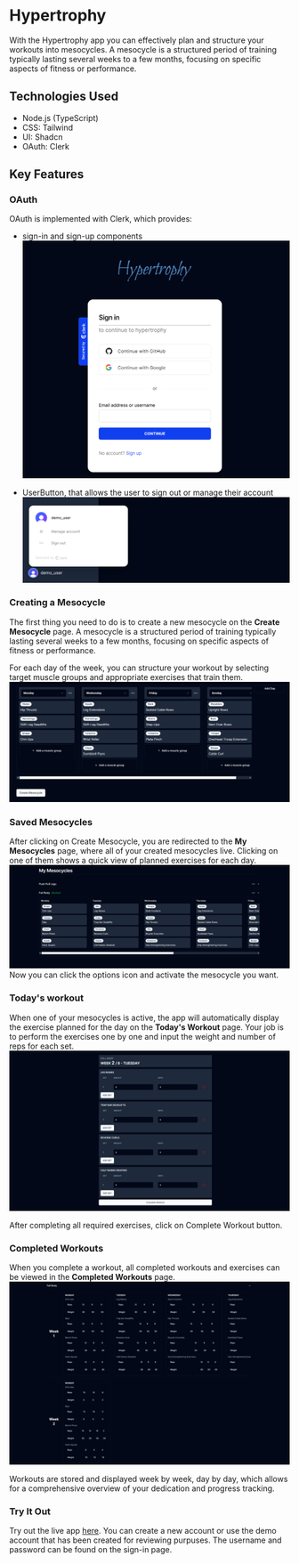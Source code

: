 # Hypertrophy
With the Hypertrophy app you can effectively plan and structure your workouts into mesocycles. A mesocycle is a structured period of training typically lasting several weeks to a few months, focusing on specific aspects of fitness or performance.

## Technologies Used
- Node.js (TypeScript)
- CSS: Tailwind
- UI: Shadcn
- OAuth: Clerk

## Key Features
### OAuth
OAuth is implemented with Clerk, which provides:
- sign-in and sign-up components
![sign in component](/public/readme/clerk-sign-in.png)

- UserButton, that allows the user to sign out or manage their account
![user button](/public//readme//user-btn.png)

### Creating a Mesocycle
The first thing you need to do is to create a new mesocycle on the **Create Mesocycle** page. A mesocycle is a structured period of training typically lasting several weeks to a few months, focusing on specific aspects of fitness or performance.

For each day of the week, you can structure your workout by selecting target muscle groups and appropriate exercises that train them.
![create mesocycele](/public/readme/create-meso.png)

### Saved Mesocycles
After clicking on Create Mesocycle, you are redirected to the **My Mesocycles** page, where all of your created mesocycles live. Clicking on one of them shows a quick view of planned exercises for each day.
![my mesocycles page](/public/readme/my-mesos.png)
 Now you can click the options icon and activate the mesocycle you want.

### Today's workout
When one of your mesocycles is active, the app will automatically display the exercise planned for the day on the **Today's Workout** page. Your job is to perform the exercises one by one and input the weight and number of reps for each set.
![today's workout](/public/readme/todays-workout.png)

After completing all required exercises, click on Complete Workout button.

### Completed Workouts
When you complete a workout, all completed workouts and exercises can be viewed in the **Completed Workouts** page. 
![completed workouts](/public/readme/completed-workouts.png)

Workouts are stored and displayed week by week, day by day, which allows for a comprehensive overview of your dedication and progress tracking.

### Try It Out
Try out the live app [here](https://hypertrophy-self.vercel.app/). You can create a new account or use the demo account that has been created for reviewing purpuses. The username and password can be found on the sign-in page.